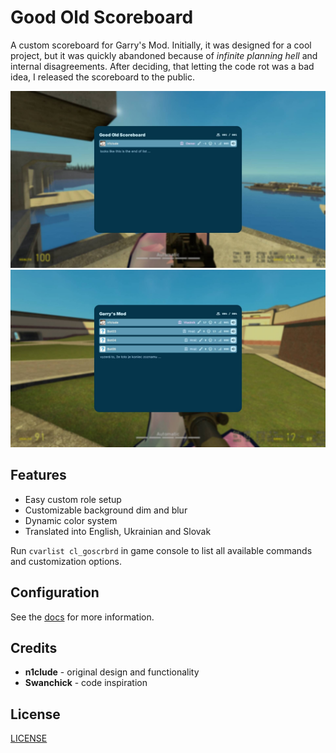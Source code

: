 # Good Old Scoreboard

A custom scoreboard for Garry's Mod.
Initially, it was designed for a cool project,
but it was quickly abandoned because of
*infinite planning hell* and internal disagreements.
After deciding, that letting the code rot was a bad
idea, I released the scoreboard to the public.

![preview1](./img/preview1.jpeg)
![preview2](./img/preview2.jpeg)

## Features

- Easy custom role setup
- Customizable background dim and blur
- Dynamic color system
- Translated into English, Ukrainian and Slovak

Run `cvarlist cl_goscrbrd` in game console to list
all available commands and customization options.

## Configuration

See the [docs](./docs/) for more information.

## Credits

- **n1clude** - original design and functionality
- **Swanchick** - code inspiration

## License

[LICENSE](./LICENSE)
